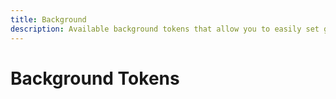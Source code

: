 ```yaml
---
title: Background
description: Available background tokens that allow you to easily set gradient or mesh backgrounds.
---
```


# Background Tokens